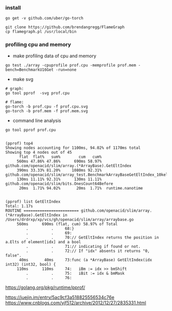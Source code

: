 ### install

```
go get -v github.com/uber/go-torch

git clone https://github.com/brendangregg/FlameGraph
cp flamegraph.pl /usr/local/bin
```

### profiling cpu and memory

- make profiling data of cpu and memory
```
go test ./array -cpuprofile prof.cpu -memprofile prof.mem -bench=BenchmarkU16Get -run=none
```

- make svg

```
# graph:
go tool pprof  -svg prof.cpu

# flame:
go-torch -b prof.cpu -f prof.cpu.svg
go-torch -b prof.mem -f prof.mem.svg
```

- command line analysis

```
go tool pprof prof.cpu


(pprof) top4
Showing nodes accounting for 1100ms, 94.02% of 1170ms total
Showing top 4 nodes out of 45
      flat  flat%   sum%        cum   cum%
     560ms 47.86% 47.86%      690ms 58.97%  github.com/openacid/slim/array.(*ArrayBase).GetEltIndex
     390ms 33.33% 81.20%     1080ms 92.31%  github.com/openacid/slim/array_test.BenchmarkArrayBaseGetEltIndex_10kelts
     130ms 11.11% 92.31%      130ms 11.11%  github.com/openacid/slim/bits.OnesCount64Before
      20ms  1.71% 94.02%       20ms  1.71%  runtime.nanotime


(pprof) list GetEltIndex
Total: 1.17s
ROUTINE ======================== github.com/openacid/slim/array.(*ArrayBase).GetEltIndex in /Users/drdrxp/xp/vcs/gh/openacid/slim/array/arraybase.go
     560ms      690ms (flat, cum) 58.97% of Total
         .          .     68:}
         .          .     69:
         .          .     70:// GetEltIndex returns the position in a.Elts of element[idx] and a bool
         .          .     71:// indicating if found or not.
         .          .     72:// If "idx" absents it returns "0, false".
      40ms       40ms     73:func (a *ArrayBase) GetEltIndex(idx int32) (int32, bool) {
     110ms      110ms     74:   iBm := idx >> bmShift
         .          .     75:   iBit := idx & bmMask
         .          .     76:
```

https://golang.org/pkg/runtime/pprof/

https://juejin.im/entry/5ac9cf3a518825556534c76e
https://www.cnblogs.com/yjf512/archive/2012/12/27/2835331.html
